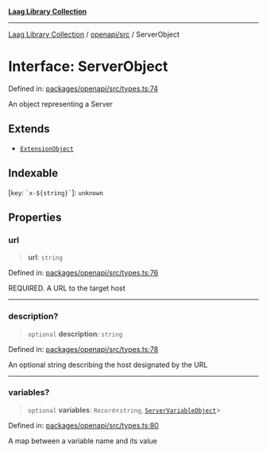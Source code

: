 [**Laag Library Collection**](../../../README.md)

***

[Laag Library Collection](../../../modules.md) / [openapi/src](../README.md) / ServerObject

# Interface: ServerObject

Defined in: [packages/openapi/src/types.ts:74](https://github.com/bschwarz/laag/blob/fbbd59f53b1467155cca720fc2d13c5cf1b8ba8f/packages/openapi/src/types.ts#L74)

An object representing a Server

## Extends

- [`ExtensionObject`](../../../@laag/core/interfaces/ExtensionObject.md)

## Indexable

\[`key`: `` `x-${string}` ``\]: `unknown`

## Properties

### url

> **url**: `string`

Defined in: [packages/openapi/src/types.ts:76](https://github.com/bschwarz/laag/blob/fbbd59f53b1467155cca720fc2d13c5cf1b8ba8f/packages/openapi/src/types.ts#L76)

REQUIRED. A URL to the target host

***

### description?

> `optional` **description**: `string`

Defined in: [packages/openapi/src/types.ts:78](https://github.com/bschwarz/laag/blob/fbbd59f53b1467155cca720fc2d13c5cf1b8ba8f/packages/openapi/src/types.ts#L78)

An optional string describing the host designated by the URL

***

### variables?

> `optional` **variables**: `Record`\<`string`, [`ServerVariableObject`](ServerVariableObject.md)\>

Defined in: [packages/openapi/src/types.ts:80](https://github.com/bschwarz/laag/blob/fbbd59f53b1467155cca720fc2d13c5cf1b8ba8f/packages/openapi/src/types.ts#L80)

A map between a variable name and its value
